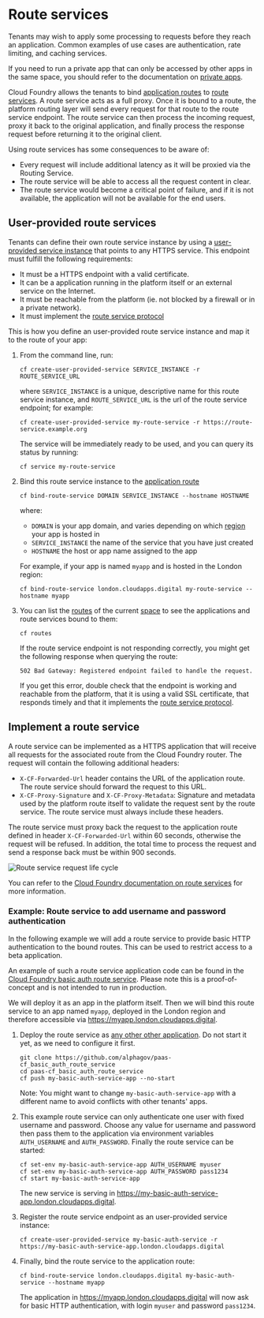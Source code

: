 # Route services

Tenants may wish to apply some processing to requests before they reach an application. Common examples of use cases are authentication, rate limiting, and caching services.

If you need to run a private app that can only be accessed by other apps in the same space, you should refer to the documentation on [private apps](/deploying_apps.html#deploying-private-apps).

Cloud Foundry allows the tenants to bind [application routes](/deploying_apps.html#names-routes-and-domains) to [route services](https://docs.cloudfoundry.org/services/route-services.html). A route service acts as a full proxy. Once it is bound to a route, the platform routing layer will send every request for that route to the route service endpoint. The route service can then process the incoming request, proxy it back to the original application, and finally process the response request before returning it to the original client.

Using route services has some consequences to be aware of:

- Every request will include additional latency as it will be proxied via the Routing Service.
- The route service will be able to access all the request content in clear.
- The route service would become a critical point of failure, and if it is not available, the application will not be available for the end users.

## User-provided route services

Tenants can define their own route service instance by using a [user-provided service instance](https://docs.cloudfoundry.org/devguide/services/user-provided.html) that points to any HTTPS service. This endpoint must fulfill the following requirements:

- It must be a HTTPS endpoint with a valid certificate.
- It can be a application running in the platform itself or an external service on the Internet.
- It must be reachable from the platform (ie. not blocked by a firewall or in a private network).
- It must implement the [route service protocol](/deploying_services/route_services/#implementing-a-route-service)

This is how you define an user-provided route service instance and map it to the route of your app:

1. From the command line, run:

    ```
    cf create-user-provided-service SERVICE_INSTANCE -r ROUTE_SERVICE_URL
    ```

    where `SERVICE_INSTANCE` is a unique, descriptive name for this route service instance, and `ROUTE_SERVICE_URL` is the url of the route service endpoint; for example:

    ```
    cf create-user-provided-service my-route-service -r https://route-service.example.org
    ```

    The service will be immediately ready to be used, and you can query its status by running:

    ```
    cf service my-route-service
    ```


2. Bind this route service instance to the [application route](/deploying_apps.html#names-routes-and-domains)

    ```
    cf bind-route-service DOMAIN SERVICE_INSTANCE --hostname HOSTNAME
    ```

    where:
    - `DOMAIN` is your app domain, and varies depending on which [region](/orgs_spaces_users.html#regions) your app is hosted in
    - `SERVICE_INSTANCE` the name of the service that you have just created
    - `HOSTNAME` the host or app name assigned to the app

    For example, if your app is named `myapp` and is hosted in the London region:

    ```
    cf bind-route-service london.cloudapps.digital my-route-service --hostname myapp
    ```

3. You can list the [routes](/deploying_apps.html#names-routes-and-domains) of the current [space](/orgs_spaces_users.html#spaces) to see the applications and route services bound to them:

    ```
    cf routes
    ```

    If the route service endpoint is not responding correctly, you might get the following response when querying the route:

    ``502 Bad Gateway: Registered endpoint failed to handle the request.``

    If you get this error, double check that the endpoint is working and reachable from the platform, that it is using a valid SSL certificate, that responds timely and that it implements the [route service protocol](/deploying_services/route_services/#implementing-a-route-service).

## Implement a route service

A route service can be implemented as a HTTPS application that will receive all requests for the associated route from the Cloud Foundry router. The request will contain the following additional headers:

- `X-CF-Forwarded-Url` header contains the URL of the application route. The route service should forward the request to this URL.
- `X-CF-Proxy-Signature` and `X-CF-Proxy-Metadata`: Signature and metadata used by the platform route itself to validate the request sent by the route service.
  The route service must always include these headers.

The route service must proxy back the request to the application route defined in header `X-CF-Forwarded-Url` within 60 seconds, otherwise the request will be refused. In addition, the total time to process the request and send a response back must be within 900 seconds.

![Route service request life cycle](/images/route-service.png)

You can refer to the [Cloud Foundry documentation on route services](https://docs.cloudfoundry.org/services/route-services.html) for more information.

### Example: Route service to add username and password authentication

In the following example we will add a route service to provide basic HTTP authentication to the bound routes. This can be used to restrict access to a beta application.

An example of such a route service application code can be found in the [Cloud Foundry basic auth route service](https://github.com/alphagov/paas-cf_basic_auth_route_service).
Please note this is a proof-of-concept and is not intended to run in production.

We will deploy it as an app in the platform itself. Then we will bind this route service to an app named `myapp`, deployed in the London region and therefore accessible via https://myapp.london.cloudapps.digital.

1. Deploy the route service as [any other other application](/deploying_apps.html#deploying-apps).
   Do not start it yet, as we need to configure it first.

    ```
    git clone https://github.com/alphagov/paas-cf_basic_auth_route_service
    cd paas-cf_basic_auth_route_service
    cf push my-basic-auth-service-app --no-start
    ```

    Note: You might want to change `my-basic-auth-service-app` with a different name to avoid conflicts with other tenants' apps.

2. This example route service can only authenticate one user with fixed username and password. Choose any value for username and password then pass them to the application via environment variables `AUTH_USERNAME` and `AUTH_PASSWORD`. Finally the route service can be started:

    ```
    cf set-env my-basic-auth-service-app AUTH_USERNAME myuser
    cf set-env my-basic-auth-service-app AUTH_PASSWORD pass1234
    cf start my-basic-auth-service-app
    ```

    The new service is serving in https://my-basic-auth-service-app.london.cloudapps.digital.

3. Register the route service endpoint as an user-provided service instance:

    ```
    cf create-user-provided-service my-basic-auth-service -r https://my-basic-auth-service-app.london.cloudapps.digital
    ```

4. Finally, bind the route service to the application route:

    ```
    cf bind-route-service london.cloudapps.digital my-basic-auth-service --hostname myapp
    ```

    The application in https://myapp.london.cloudapps.digital will now ask for basic HTTP authentication, with login `myuser` and password `pass1234`.
